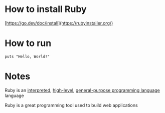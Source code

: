 # How to install Ruby

[https://go.dev/doc/install](https://rubyinstaller.org/)

# How to run

`puts "Hello, World!"`

# Notes

Ruby is an [interpreted](<https://en.wikipedia.org/wiki/Interpreter_(computing)>), [high-level](https://en.wikipedia.org/wiki/High-level_programming_language), [general-purpose programming language](https://en.wikipedia.org/wiki/General-purpose_programming_language) language

Ruby is a great programming tool used to build web applications
